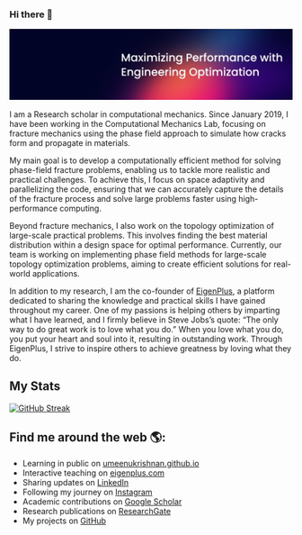 ### Hi there 👋

<img src="https://github.com/umeenukrishnan/umeenukrishnan/blob/main/1721411102909.jpeg" alt="banner that says U. Meenu Krishnan - fracture mechanics, topology optimization, phase field method.">

I am a Research scholar in computational mechanics. Since January 2019, I have been working in the Computational Mechanics Lab, focusing on fracture mechanics using the phase field approach to simulate how cracks form and propagate in materials.

My main goal is to develop a computationally efficient method for solving phase-field fracture problems, enabling us to tackle more realistic and practical challenges. To achieve this, I focus on space adaptivity and parallelizing the code, ensuring that we can accurately capture the details of the fracture process and solve large problems faster using high-performance computing.

Beyond fracture mechanics, I also work on the topology optimization of large-scale practical problems. This involves finding the best material distribution within a design space for optimal performance. Currently, our team is working on implementing phase field methods for large-scale topology optimization problems, aiming to create efficient solutions for real-world applications.

In addition to my research, I am the co-founder of [EigenPlus](https://eigenplus.com), a platform dedicated to sharing the knowledge and practical skills I have gained throughout my career. One of my passions is helping others by imparting what I have learned, and I firmly believe in Steve Jobs’s quote: “The only way to do great work is to love what you do.” When you love what you do, you put your heart and soul into it, resulting in outstanding work. Through EigenPlus, I strive to inspire others to achieve greatness by loving what they do.

## My Stats
[![GitHub Streak](https://streak-stats.demolab.com?user=umeenukrishnan&theme=tokyonight)](https://git.io/streak-stats)

## Find me around the web 🌎: 
- Learning in public on [umeenukrishnan.github.io](https://umeenukrishnan.github.io)
- Interactive teaching on [eigenplus.com](https://eigenplus.com)
- Sharing updates on [LinkedIn](https://www.linkedin.com/in/iitrmeenu/)
- Following my journey on [Instagram](https://www.instagram.com/univ_tusk_mind/)
- Academic contributions on [Google Scholar](https://scholar.google.com/citations?user=hjyZvdgAAAAJ&hl=en)
- Research publications on [ResearchGate](https://www.researchgate.net/profile/Meenu-Krishnan)
- My projects on [GitHub](https://github.com/umeenukrishnan)

